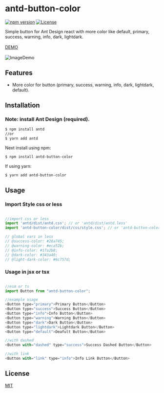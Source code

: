 # antd-button-color
[![npm version](https://img.shields.io/badge/npm-1.0.3-success.svg)](https://www.npmjs.com/package/antd-button-color) 
[![License](http://img.shields.io/:license-mit-success.svg)](http://badges.mit-license.org)

Simple button for Ant Design react with more color like default, primary, success, warning, info, dark, lightdark.
<br/>
<br/>
<a href="https://codesandbox.io/s/amazing-thompson-grfvh" target="_blank" rel="noopener noreferrer">DEMO</a>
<br/>
<br/>
![ImageDemo](https://raw.githubusercontent.com/herudi/antd-button-color/master/screenshot_1.png)
## Features

- More color for button (primary, success, warning, info, dark, lightdark, default).

## Installation
### Note: install Ant Design (required).

```bash
$ npm install antd
//or
$ yarn add antd
```

Next install using npm:

```bash
$ npm install antd-button-color
```

If using yarn:

```bash
$ yarn add antd-button-color
```

## Usage

### Import Style css or less
```JavaScript

//import css or less
import 'antd/dist/antd.css'; // or 'antd/dist/antd.less'
import 'antd-button-color/dist/css/style.css'; // or 'antd-button-color/dist/css/style.less'

// global vars in less
// @success-color: #28a745;
// @warning-color: #eca52b;
// @info-color: #17a2b8;
// @dark-color: #343a40;
// @light-dark-color: #6c757d;

```

### Usage in jsx or tsx

```JavaScript

//esm or ts
import Button from "antd-button-color";

//example usage
<Button type="primary">Primary Button</Button>
<Button type="success">Success Button</Button>
<Button type="info">Info Button</Button>
<Button type="warning">Warning Button</Button>
<Button type="dark">Dark Button</Button>
<Button type="lightdark">Lightdark Button</Button>
<Button type="default">Deafult Button</Button>

//with dashed
<Button with="dashed" type="success">Success Dashed Button</Button>

//with link
<Button with="link" type="info">Info Link Button</Button>
```

## License

[MIT](LICENSE)


